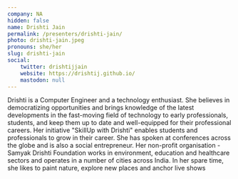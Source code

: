 ```yaml
---
company: NA
hidden: false
name: Drishti Jain
permalink: /presenters/drishti-jain/
photo: drishti-jain.jpeg
pronouns: she/her
slug: drishti-jain
social:
    twitter: drishtijjain
    website: https://drishtij.github.io/
    mastodon: null
---
```


Drishti is a Computer Engineer and a technology enthusiast. She believes in democratizing opportunities and brings knowledge of the latest developments in the fast-moving field of technology to early professionals, students, and keep them up to date and well-equipped for their professional careers. Her initiative "SkillUp with Drishti" enables students and professionals to grow in their career.
She has spoken at conferences across the globe and is also a social entrepreneur. Her non-profit organisation - Samyak Drishti Foundation works in environment, education and healthcare sectors and operates in a number of cities across India.
In her spare time, she likes to paint nature, explore new places and anchor live shows
